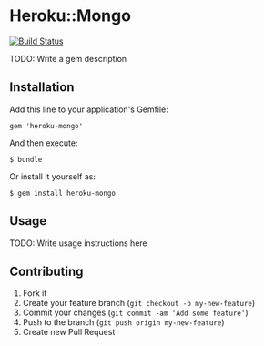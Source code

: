 # Heroku::Mongo

[![Build Status](https://secure.travis-ci.org/diatmpravin/heroku-mongo.png)](http://travis-ci.org/diatmpravin/heroku-mongo)


TODO: Write a gem description

## Installation

Add this line to your application's Gemfile:

    gem 'heroku-mongo'

And then execute:

    $ bundle

Or install it yourself as:

    $ gem install heroku-mongo

## Usage

TODO: Write usage instructions here

## Contributing

1. Fork it
2. Create your feature branch (`git checkout -b my-new-feature`)
3. Commit your changes (`git commit -am 'Add some feature'`)
4. Push to the branch (`git push origin my-new-feature`)
5. Create new Pull Request
